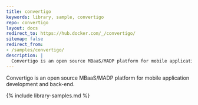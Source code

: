 ```yaml
---
title: convertigo
keywords: library, sample, convertigo
repo: convertigo
layout: docs
redirect_to: https://hub.docker.com/_/convertigo/
sitemap: false
redirect_from:
- /samples/convertigo/
description: |
  Convertigo is an open source MBaaS/MADP platform for mobile application development and back-end.
---
```


Convertigo is an open source MBaaS/MADP platform for mobile application development and back-end.


{% include library-samples.md %}
